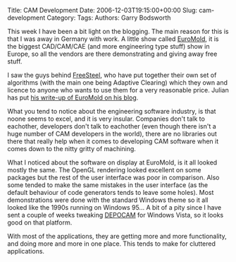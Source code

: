 Title: CAM Development
Date: 2006-12-03T19:15:00+00:00
Slug: cam-development
Category: 
Tags: 
Authors: Garry Bodsworth

This week I have been a bit light on the blogging.  The main reason for this is that I was away in Germany with work.  A little show called <a href="http://www.euromold.com/english/">EuroMold</a>, it is the biggest CAD/CAM/CAE (and more engineering type stuff) show in Europe, so all the vendors are there demonstrating and giving away free stuff.

I saw the guys behind <a href="http://www.freesteel.co.uk">FreeSteel</a>, who have put together their own set of algorithms (with the main one being Adaptive Clearing) which they own and licence to anyone who wants to use them for a very reasonable price.  Julian has put <a href="http://www.freesteel.co.uk/wpblog/?p=115">his write-up of EuroMold on his blog</a>.

What you tend to notice about the engineering software industry, is that noone seems to excel, and it is very insular.  Companies don't talk to eachother, developers don't talk to eachother (even though there isn't a huge number of CAM developers in the world), there are no libraries out there that really help when it comes to developing CAM software when it comes down to the nitty gritty of machining.

What I noticed about the software on display at EuroMold, is it all looked mostly the same. The OpenGL rendering looked excellent on some packages but the rest of the user interface was poor in comparison.  Also some tended to make the same mistakes in the user interface (as the default behaviour of code generators tends to leave some holes).  Most demonstrations were done with the standard Windows theme so it all looked like the 1990s running on Windows 95...  A bit of a pity since I have sent a couple of weeks tweaking <a href="http://www.ncgraphics.co.uk/">DEPOCAM</a> for Windows Vista, so it looks good on that platform.

With most of the applications, they are getting more and more functionality, and doing more and more in one place.  This tends to make for cluttered applications.
